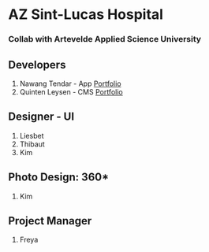 # AZ Sint-Lucas Hospital
### Collab with Artevelde Applied Science University

## Developers
1. Nawang Tendar - App [Portfolio](https://www.nawangtendar.be)
2. Quinten Leysen - CMS [Portfolio](https://www.nawangtendar.be)

## Designer - UI
1. Liesbet
2. Thibaut
3. Kim

## Photo Design: 360* 
1. Kim

## Project Manager
1. Freya